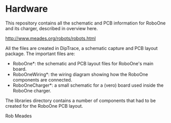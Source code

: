 # Hardware
This repository contains all the schematic and PCB information for RoboOne and its charger, described in overview here.

http://www.meades.org/robots/robots.html

All the files are created in DipTrace, a schematic capture and PCB layout package.  The important files are:

- RoboOne*: the schematic and PCB layout files for RoboOne's main board.
- RoboOneWiring*: the wiring diagram showing how the RoboOne components are connected.
- RoboOneCharger*: a small schematic for a (vero) board used inside the RoboOne charger.

The libraries directory contains a number of components that had to be created for the RoboOne PCB layout.

Rob Meades
